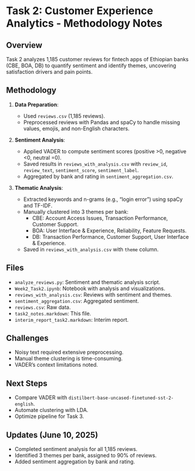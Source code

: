 # Task 2: Customer Experience Analytics - Methodology Notes

## Overview
Task 2 analyzes 1,185 customer reviews for fintech apps of Ethiopian banks (CBE, BOA, DB) to quantify sentiment and identify themes, uncovering satisfaction drivers and pain points.

## Methodology
1. **Data Preparation**:
   - Used `reviews.csv` (1,185 reviews).
   - Preprocessed reviews with Pandas and spaCy to handle missing values, emojis, and non-English characters.

2. **Sentiment Analysis**:
   - Applied VADER to compute sentiment scores (positive >0, negative <0, neutral =0).
   - Saved results in `reviews_with_analysis.csv` with `review_id`, `review_text`, `sentiment_score`, `sentiment_label`.
   - Aggregated by bank and rating in `sentiment_aggregation.csv`.

3. **Thematic Analysis**:
   - Extracted keywords and n-grams (e.g., “login error”) using spaCy and TF-IDF.
   - Manually clustered into 3 themes per bank:
     - CBE: Account Access Issues, Transaction Performance, Customer Support.
     - BOA: User Interface & Experience, Reliability, Feature Requests.
     - DB: Transaction Performance, Customer Support, User Interface & Experience.
   - Saved in `reviews_with_analysis.csv` with `theme` column.

## Files
- `analyze_reviews.py`: Sentiment and thematic analysis script.
- `Week2_Task2.ipynb`: Notebook with analysis and visualizations.
- `reviews_with_analysis.csv`: Reviews with sentiment and themes.
- `sentiment_aggregation.csv`: Aggregated sentiment.
- `reviews.csv`: Raw data.
- `task2_notes.markdown`: This file.
- `interim_report_task2.markdown`: Interim report.

## Challenges
- Noisy text required extensive preprocessing.
- Manual theme clustering is time-consuming.
- VADER’s context limitations noted.

## Next Steps
- Compare VADER with `distilbert-base-uncased-finetuned-sst-2-english`.
- Automate clustering with LDA.
- Optimize pipeline for Task 3.

## Updates (June 10, 2025)
- Completed sentiment analysis for all 1,185 reviews.
- Identified 3 themes per bank, assigned to 90% of reviews.
- Added sentiment aggregation by bank and rating.
